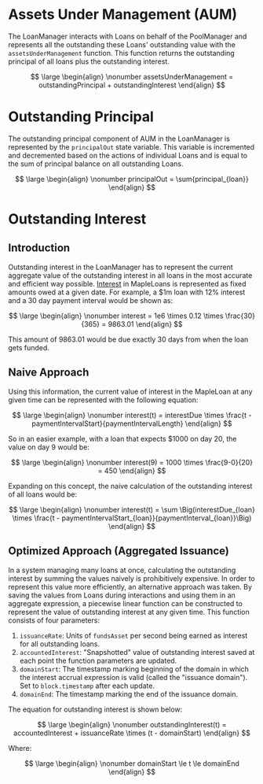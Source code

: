 # Assets Under Management (AUM)

The LoanManager interacts with Loans on behalf of the PoolManager and represents all the outstanding these Loans' outstanding value with the `assetsUnderManagement` function. This function returns the outstanding principal of all loans plus the outstanding interest.



$$
\large
\begin{align}
\nonumber assetsUnderManagement = outstandingPrincipal + outstandingInterest
\end{align}
$$


# Outstanding Principal

The outstanding principal component of AUM in the LoanManager is represented by the `principalOut` state variable. This variable is incremented and decremented based on the actions of individual Loans and is equal to the sum of principal balance on all outstanding Loans.



$$
\large
\begin{align}
\nonumber principalOut = \sum{principal_{loan}}
\end{align}
$$


# Outstanding Interest

## Introduction

Outstanding interest in the LoanManager has to represent the current aggregate value of the outstanding interest in all loans in the most accurate and efficient way possible. [Interest](../loans/loans.md#amortization-calculation) in MapleLoans is represented as fixed amounts owed at a given date. For example, a $1m loan with 12% interest and a 30 day payment interval would be shown as:



$$
\large
\begin{align}
\nonumber interest = 1e6 \times 0.12 \times \frac{30}{365} = 9863.01
\end{align}
$$


This amount of $9863.01$ would be due exactly 30 days from when the loan gets funded.

## Naive Approach

Using this information, the current value of interest in the MapleLoan at any given time can be represented with the following equation:



$$
\large
\begin{align}
\nonumber interest(t) = interestDue \times \frac{t - paymentIntervalStart}{paymentIntervalLength}
\end{align}
$$


So in an easier example, with a loan that expects $1000 on day 20, the value on day 9 would be:



$$
\large
\begin{align}
\nonumber interest(9) = 1000 \times \frac{9-0}{20} = 450
\end{align}
$$


Expanding on this concept, the naive calculation of the outstanding interest of all loans would be:



$$
\large
\begin{align}
\nonumber interest(t) = \sum \Big(interestDue_{loan} \times \frac{t - paymentIntervalStart_{loan}}{paymentInterval_{loan}}\Big)
\end{align}
$$


## Optimized Approach (Aggregated Issuance)

In a system managing many loans at once, calculating the outstanding interest by summing the values naively is prohibitively expensive. In order to represent this value more efficiently, an alternative approach was taken. By saving the values from Loans during interactions and using them in an aggregate expression, a piecewise linear function can be constructed to represent the value of outstanding interest at any given time. This function consists of four parameters:
1. `issuanceRate`: Units of `fundsAsset` per second being earned as interest for all outstanding loans.
2. `accountedInterest`: "Snapshotted" value of outstanding interest saved at each point the function parameters are updated.
3. `domainStart`: The timestamp marking beginning of the domain in which the interest accrual expression is valid (called the "issuance domain"). Set to `block.timestamp` after each update.
4. `domainEnd`: The timestamp marking the end of the issuance domain.

The equation for outstanding interest is shown below:



$$
\large
\begin{align}
\nonumber outstandingInterest(t) = accountedInterest + issuanceRate \times (t - domainStart)
\end{align}
$$


Where:



$$
\large
\begin{align}
\nonumber domainStart \le t \le domainEnd
\end{align}
$$

